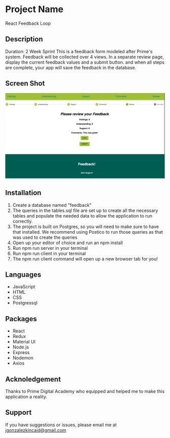 # Project Name
React Feedback Loop

## Description
Duration: 2 Week Sprint
 This is a feedback form modeled after Prime's system. Feedback will be collected over 4 views. In a separate review page, display the current feedback values and a submit button. and when all steps are complete, your app will save the feedback in the database.

 ## Screen Shot 

![Feedback icon](FEEDBACK1.png)

## Installation
1. Create a database named "feedback"
2. The queries in the tables.sql file are set up to create all the necessary tables and populate the needed data to allow the application to run correctly. 
3. The project is built on Postgres, so you will need to make sure to have that installed. We recommend using Postico to run those queries as that was used to create the queries
4. Open up your editor of choice and run an npm install
5. Run npm run server in your terminal
6. Run npm run client in your terminal
7. The npm run client command will open up a new browser tab for you!


## Languages
- JavaScript
- HTML
- CSS
- Postgressql

## Packages
- React
- Redux
- Material UI
- Node.js
- Express
- Nodemon 
- Axios

## Acknoledgement
Thanks to Prime Digital Academy who equipped and helped me to make this application a reality.

## Support
If you have suggestions or issues, please email me at jgonzalezkincaid@gmail.com

